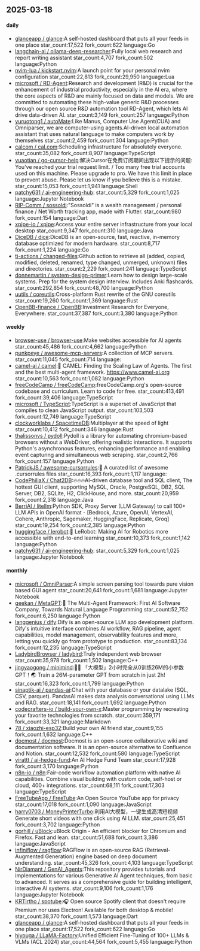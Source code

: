 ## 2025-03-18

#### daily
* [glanceapp / glance](https://github.com/glanceapp/glance):A self-hosted dashboard that puts all your feeds in one place star_count:17,522 fork_count:622 language:Go
* [langchain-ai / ollama-deep-researcher](https://github.com/langchain-ai/ollama-deep-researcher):Fully local web research and report writing assistant star_count:4,707 fork_count:502 language:Python
* [nvim-lua / kickstart.nvim](https://github.com/nvim-lua/kickstart.nvim):A launch point for your personal nvim configuration star_count:22,813 fork_count:29,950 language:Lua
* [microsoft / RD-Agent](https://github.com/microsoft/RD-Agent):Research and development (R&D) is crucial for the enhancement of industrial productivity, especially in the AI era, where the core aspects of R&D are mainly focused on data and models. We are committed to automating these high-value generic R&D processes through our open source R&D automation tool RD-Agent, which lets AI drive data-driven AI. star_count:3,149 fork_count:257 language:Python
* [yuruotong1 / autoMate](https://github.com/yuruotong1/autoMate):Like Manus, Computer Use Agent(CUA) and Omniparser, we are computer-using agents.AI-driven local automation assistant that uses natural language to make computers work by themselves star_count:2,459 fork_count:304 language:Python
* [calcom / cal.com](https://github.com/calcom/cal.com):Scheduling infrastructure for absolutely everyone. star_count:35,082 fork_count:8,907 language:TypeScript
* [yuaotian / go-cursor-help](https://github.com/yuaotian/go-cursor-help):解决Cursor在免费订阅期间出现以下提示的问题: You've reached your trial request limit. / Too many free trial accounts used on this machine. Please upgrade to pro. We have this limit in place to prevent abuse. Please let us know if you believe this is a mistake. star_count:15,053 fork_count:1,941 language:Shell
* [patchy631 / ai-engineering-hub](https://github.com/patchy631/ai-engineering-hub): star_count:5,329 fork_count:1,025 language:Jupyter Notebook
* [RIP-Comm / sossoldi](https://github.com/RIP-Comm/sossoldi):"Sossoldi" is a wealth management / personal finance / Net Worth tracking app, made with Flutter. star_count:980 fork_count:154 language:Dart
* [xpipe-io / xpipe](https://github.com/xpipe-io/xpipe):Access your entire server infrastructure from your local desktop star_count:9,347 fork_count:310 language:Java
* [DiceDB / dice](https://github.com/DiceDB/dice):DiceDB is an open-source, fast, reactive, in-memory database optimized for modern hardware. star_count:8,717 fork_count:1,224 language:Go
* [tj-actions / changed-files](https://github.com/tj-actions/changed-files):Github action to retrieve all (added, copied, modified, deleted, renamed, type changed, unmerged, unknown) files and directories. star_count:2,229 fork_count:241 language:TypeScript
* [donnemartin / system-design-primer](https://github.com/donnemartin/system-design-primer):Learn how to design large-scale systems. Prep for the system design interview. Includes Anki flashcards. star_count:292,854 fork_count:48,700 language:Python
* [uutils / coreutils](https://github.com/uutils/coreutils):Cross-platform Rust rewrite of the GNU coreutils star_count:19,260 fork_count:1,369 language:Rust
* [OpenBB-finance / OpenBB](https://github.com/OpenBB-finance/OpenBB):Investment Research for Everyone, Everywhere. star_count:37,387 fork_count:3,380 language:Python

#### weekly
* [browser-use / browser-use](https://github.com/browser-use/browser-use):Make websites accessible for AI agents star_count:45,486 fork_count:4,662 language:Python
* [punkpeye / awesome-mcp-servers](https://github.com/punkpeye/awesome-mcp-servers):A collection of MCP servers. star_count:11,045 fork_count:714 language:
* [camel-ai / camel](https://github.com/camel-ai/camel):🐫 CAMEL: Finding the Scaling Law of Agents. The first and the best multi-agent framework. https://www.camel-ai.org star_count:10,563 fork_count:1,082 language:Python
* [freeCodeCamp / freeCodeCamp](https://github.com/freeCodeCamp/freeCodeCamp):freeCodeCamp.org's open-source codebase and curriculum. Learn to code for free. star_count:413,491 fork_count:39,406 language:TypeScript
* [microsoft / TypeScript](https://github.com/microsoft/TypeScript):TypeScript is a superset of JavaScript that compiles to clean JavaScript output. star_count:103,503 fork_count:12,749 language:TypeScript
* [clockworklabs / SpacetimeDB](https://github.com/clockworklabs/SpacetimeDB):Multiplayer at the speed of light star_count:10,412 fork_count:346 language:Rust
* [thalissonvs / pydoll](https://github.com/thalissonvs/pydoll):Pydoll is a library for automating chromium-based browsers without a WebDriver, offering realistic interactions. It supports Python's asynchronous features, enhancing performance and enabling event capturing and simultaneous web scraping. star_count:2,766 fork_count:157 language:Python
* [PatrickJS / awesome-cursorrules](https://github.com/PatrickJS/awesome-cursorrules):📄 A curated list of awesome .cursorrules files star_count:16,393 fork_count:1,117 language:
* [CodePhiliaX / Chat2DB](https://github.com/CodePhiliaX/Chat2DB):🔥🔥🔥AI-driven database tool and SQL client, The hottest GUI client, supporting MySQL, Oracle, PostgreSQL, DB2, SQL Server, DB2, SQLite, H2, ClickHouse, and more. star_count:20,959 fork_count:2,318 language:Java
* [BerriAI / litellm](https://github.com/BerriAI/litellm):Python SDK, Proxy Server (LLM Gateway) to call 100+ LLM APIs in OpenAI format - [Bedrock, Azure, OpenAI, VertexAI, Cohere, Anthropic, Sagemaker, HuggingFace, Replicate, Groq] star_count:19,254 fork_count:2,385 language:Python
* [huggingface / lerobot](https://github.com/huggingface/lerobot):🤗 LeRobot: Making AI for Robotics more accessible with end-to-end learning star_count:10,373 fork_count:1,142 language:Python
* [patchy631 / ai-engineering-hub](https://github.com/patchy631/ai-engineering-hub): star_count:5,329 fork_count:1,025 language:Jupyter Notebook

#### monthly
* [microsoft / OmniParser](https://github.com/microsoft/OmniParser):A simple screen parsing tool towards pure vision based GUI agent star_count:20,641 fork_count:1,681 language:Jupyter Notebook
* [geekan / MetaGPT](https://github.com/geekan/MetaGPT):🌟 The Multi-Agent Framework: First AI Software Company, Towards Natural Language Programming star_count:52,752 fork_count:6,250 language:Python
* [langgenius / dify](https://github.com/langgenius/dify):Dify is an open-source LLM app development platform. Dify's intuitive interface combines AI workflow, RAG pipeline, agent capabilities, model management, observability features and more, letting you quickly go from prototype to production. star_count:83,134 fork_count:12,235 language:TypeScript
* [LadybirdBrowser / ladybird](https://github.com/LadybirdBrowser/ladybird):Truly independent web browser star_count:35,978 fork_count:1,502 language:C++
* [jingyaogong / minimind](https://github.com/jingyaogong/minimind):🚀🚀 「大模型」2小时完全从0训练26M的小参数GPT！🌏 Train a 26M-parameter GPT from scratch in just 2h! star_count:16,323 fork_count:1,799 language:Python
* [sinaptik-ai / pandas-ai](https://github.com/sinaptik-ai/pandas-ai):Chat with your database or your datalake (SQL, CSV, parquet). PandasAI makes data analysis conversational using LLMs and RAG. star_count:18,141 fork_count:1,692 language:Python
* [codecrafters-io / build-your-own-x](https://github.com/codecrafters-io/build-your-own-x):Master programming by recreating your favorite technologies from scratch. star_count:359,171 fork_count:33,321 language:Markdown
* [78 / xiaozhi-esp32](https://github.com/78/xiaozhi-esp32):Build your own AI friend star_count:9,155 fork_count:1,632 language:C++
* [docmost / docmost](https://github.com/docmost/docmost):Docmost is an open-source collaborative wiki and documentation software. It is an open-source alternative to Confluence and Notion. star_count:12,532 fork_count:580 language:TypeScript
* [virattt / ai-hedge-fund](https://github.com/virattt/ai-hedge-fund):An AI Hedge Fund Team star_count:17,928 fork_count:3,170 language:Python
* [n8n-io / n8n](https://github.com/n8n-io/n8n):Fair-code workflow automation platform with native AI capabilities. Combine visual building with custom code, self-host or cloud, 400+ integrations. star_count:68,111 fork_count:17,303 language:TypeScript
* [FreeTubeApp / FreeTube](https://github.com/FreeTubeApp/FreeTube):An Open Source YouTube app for privacy star_count:17,018 fork_count:1,090 language:JavaScript
* [harry0703 / MoneyPrinterTurbo](https://github.com/harry0703/MoneyPrinterTurbo):利用AI大模型，一键生成高清短视频 Generate short videos with one click using AI LLM. star_count:25,451 fork_count:3,702 language:Python
* [gorhill / uBlock](https://github.com/gorhill/uBlock):uBlock Origin - An efficient blocker for Chromium and Firefox. Fast and lean. star_count:51,688 fork_count:3,386 language:JavaScript
* [infiniflow / ragflow](https://github.com/infiniflow/ragflow):RAGFlow is an open-source RAG (Retrieval-Augmented Generation) engine based on deep document understanding. star_count:45,326 fork_count:4,103 language:TypeScript
* [NirDiamant / GenAI_Agents](https://github.com/NirDiamant/GenAI_Agents):This repository provides tutorials and implementations for various Generative AI Agent techniques, from basic to advanced. It serves as a comprehensive guide for building intelligent, interactive AI systems. star_count:9,106 fork_count:1,176 language:Jupyter Notebook
* [KRTirtho / spotube](https://github.com/KRTirtho/spotube):🎧 Open source Spotify client that doesn't require Premium nor uses Electron! Available for both desktop & mobile! star_count:38,370 fork_count:1,573 language:Dart
* [glanceapp / glance](https://github.com/glanceapp/glance):A self-hosted dashboard that puts all your feeds in one place star_count:17,522 fork_count:622 language:Go
* [hiyouga / LLaMA-Factory](https://github.com/hiyouga/LLaMA-Factory):Unified Efficient Fine-Tuning of 100+ LLMs & VLMs (ACL 2024) star_count:44,564 fork_count:5,455 language:Python

